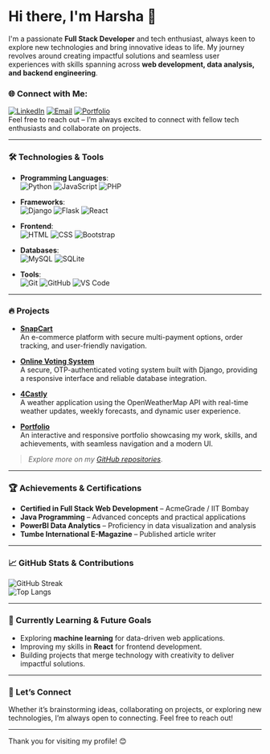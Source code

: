 # Hi there, I'm Harsha 👋

I'm a passionate **Full Stack Developer** and tech enthusiast, always keen to explore new technologies and bring innovative ideas to life. My journey revolves around creating impactful solutions and seamless user experiences with skills spanning across **web development, data analysis, and backend engineering**.

### 🌐 Connect with Me:
[![LinkedIn](https://img.shields.io/badge/LinkedIn-blue?style=for-the-badge&logo=linkedin)](https://www.linkedin.com/in/harsha-n-164b69283/)
[![Email](https://img.shields.io/badge/Email-red?style=for-the-badge&logo=gmail)](mailto:hv6152239@gmail.com)
[![Portfolio](https://img.shields.io/badge/Portfolio-black?style=for-the-badge&logo=firefox)](https://harshaaa.netlify.app/)  
Feel free to reach out – I’m always excited to connect with fellow tech enthusiasts and collaborate on projects.

---

### 🛠 Technologies & Tools

- **Programming Languages**:  
  ![Python](https://img.shields.io/badge/Python-3776AB?style=for-the-badge&logo=python&logoColor=white)
  ![JavaScript](https://img.shields.io/badge/JavaScript-F7DF1E?style=for-the-badge&logo=javascript&logoColor=black)
  ![PHP](https://img.shields.io/badge/PHP-777BB4?style=for-the-badge&logo=php&logoColor=white)

- **Frameworks**:  
  ![Django](https://img.shields.io/badge/Django-092E20?style=for-the-badge&logo=django&logoColor=white)
  ![Flask](https://img.shields.io/badge/Flask-000000?style=for-the-badge&logo=flask&logoColor=white)
  ![React](https://img.shields.io/badge/React-20232A?style=for-the-badge&logo=react&logoColor=61DAFB)

- **Frontend**:  
  ![HTML](https://img.shields.io/badge/HTML-E34F26?style=for-the-badge&logo=html5&logoColor=white)
  ![CSS](https://img.shields.io/badge/CSS-1572B6?style=for-the-badge&logo=css3&logoColor=white)
  ![Bootstrap](https://img.shields.io/badge/Bootstrap-563D7C?style=for-the-badge&logo=bootstrap&logoColor=white)

- **Databases**:  
  ![MySQL](https://img.shields.io/badge/MySQL-4479A1?style=for-the-badge&logo=mysql&logoColor=white)
  ![SQLite](https://img.shields.io/badge/SQLite-003B57?style=for-the-badge&logo=sqlite&logoColor=white)

- **Tools**:  
  ![Git](https://img.shields.io/badge/Git-F05032?style=for-the-badge&logo=git&logoColor=white)
  ![GitHub](https://img.shields.io/badge/GitHub-181717?style=for-the-badge&logo=github&logoColor=white)
  ![VS Code](https://img.shields.io/badge/VS%20Code-007ACC?style=for-the-badge&logo=visual-studio-code&logoColor=white)

---

### 🔥 Projects

- **[SnapCart](https://github.com/HarshaNinganna/SnapCart)**  
  An e-commerce platform with secure multi-payment options, order tracking, and user-friendly navigation.

- **[Online Voting System](https://github.com/HarshaNinganna/OnlineVoting-Django)**  
  A secure, OTP-authenticated voting system built with Django, providing a responsive interface and reliable database integration.

- **[4Castly](https://github.com/HarshaNinganna/4castly)**  
  A weather application using the OpenWeatherMap API with real-time weather updates, weekly forecasts, and dynamic user experience.

- **[Portfolio](https://github.com/HarshaNinganna/Portofolio)**  
  An interactive and responsive portfolio showcasing my work, skills, and achievements, with seamless navigation and a modern UI.

> *Explore more on my [GitHub repositories](https://github.com/HarshaNinganna?tab=repositories)*.

---

### 🏆 Achievements & Certifications

- **Certified in Full Stack Web Development** – AcmeGrade / IIT Bombay
- **Java Programming** – Advanced concepts and practical applications
- **PowerBI Data Analytics** – Proficiency in data visualization and analysis
- **Tumbe International E-Magazine** – Published article writer

---

### 📈 GitHub Stats & Contributions

![GitHub Streak](https://github-readme-streak-stats.herokuapp.com/?user=HarshaNinganna&theme=radical)  
![Top Langs](https://github-readme-stats.vercel.app/api/top-langs/?username=HarshaNinganna&layout=compact&theme=radical)

---

### 🌱 Currently Learning & Future Goals

- Exploring **machine learning** for data-driven web applications.
- Improving my skills in **React** for frontend development.
- Building projects that merge technology with creativity to deliver impactful solutions.

---

### 💬 Let’s Connect

Whether it’s brainstorming ideas, collaborating on projects, or exploring new technologies, I’m always open to connecting. Feel free to reach out!

---

Thank you for visiting my profile! 😊

